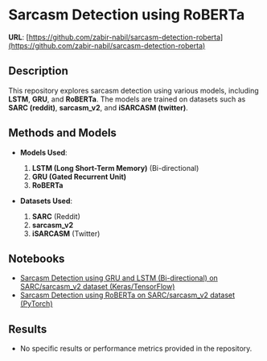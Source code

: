 # Sarcasm Detection using RoBERTa  
**URL**: [https://github.com/zabir-nabil/sarcasm-detection-roberta](https://github.com/zabir-nabil/sarcasm-detection-roberta)  

## Description  
This repository explores sarcasm detection using various models, including **LSTM**, **GRU**, and **RoBERTa**. The models are trained on datasets such as **SARC (reddit)**, **sarcasm_v2**, and **iSARCASM (twitter)**.  

## Methods and Models  
- **Models Used**:  
  1. **LSTM (Long Short-Term Memory)** (Bi-directional)  
  2. **GRU (Gated Recurrent Unit)**  
  3. **RoBERTa**  

- **Datasets Used**:  
  1. **SARC** (Reddit)  
  2. **sarcasm_v2**  
  3. **iSARCASM** (Twitter)  

## Notebooks  
- [Sarcasm Detection using GRU and LSTM (Bi-directional) on SARC/sarcasm_v2 dataset (Keras/TensorFlow)](https://colab.research.google.com/github/zabir-nabil/sarcasm-detection-roberta/blob/main/SARC_LSTM_GRU_Sarcasm_Detection_[TF_Keras].ipynb)  
- [Sarcasm Detection using RoBERTa on SARC/sarcasm_v2 dataset (PyTorch)](https://colab.research.google.com/github/zabir-nabil/sarcasm-detection-roberta/blob/main/SARC_RoBERTa_Sarcasm_Detection_[PyTorch].ipynb)  

## Results  
- No specific results or performance metrics provided in the repository.
